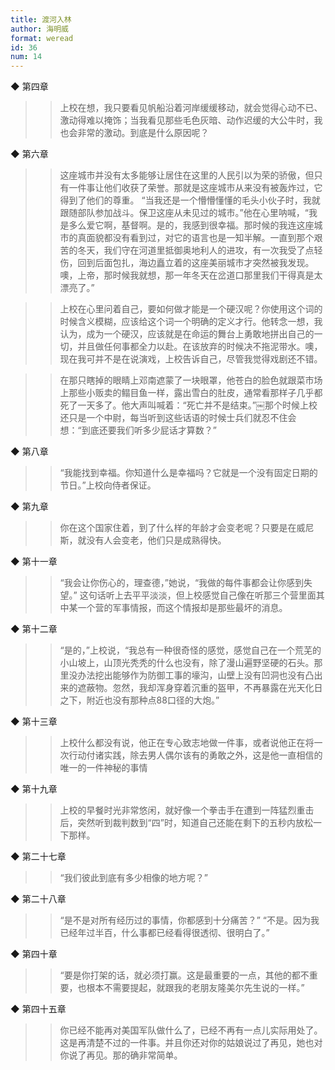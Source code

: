 ```yaml
---
title: 渡河入林
author: 海明威
format: weread
id: 36
num: 14
---
```


◆ 第四章

>> 上校在想，我只要看见帆船沿着河岸缓缓移动，就会觉得心动不已、激动得难以掩饰；当我看见那些毛色灰暗、动作迟缓的大公牛时，我也会非常的激动。到底是什么原因呢？


◆ 第六章

>> 这座城市并没有太多能够让居住在这里的人民引以为荣的骄傲，但只有一件事让他们收获了荣誉。那就是这座城市从来没有被轰炸过，它得到了他们的尊重。
“当我还是一个懵懵懂懂的毛头小伙子时，我就跟随部队参加战斗。保卫这座从未见过的城市。”他在心里呐喊，“我是多么爱它啊，基督啊。是的，我感到很幸福。那时候的我连这座城市的真面貌都没有看到过，对它的语言也是一知半解。一直到那个艰苦的冬天，我们守在河道里抵御奥地利人的进攻，有一次我受了点轻伤，回到后面包扎，海边矗立着的这座美丽城市才突然被我发现。噢，上帝，那时候我就想，那一年冬天在岔道口那里我们干得真是太漂亮了。”

>> 上校在心里问着自己，要如何做才能是一个硬汉呢？你使用这个词的时候含义模糊，应该给这个词一个明确的定义才行。他转念一想，我认为，成为一个硬汉，应该就是在命运的舞台上勇敢地拼出自己的一切，并且做任何事都全力以赴。在该放弃的时候决不拖泥带水。噢，现在我可并不是在说演戏，上校告诉自己，尽管我觉得戏剧还不错。

>> 在那只瞎掉的眼睛上邓南遮蒙了一块眼罩，他苍白的脸色就跟菜市场上那些小贩卖的鳎目鱼一样，露出雪白的肚皮，通常看那样子几乎都死了一天多了。他大声叫喊着：“死亡并不是结束。”￼那个时候上校还只是一个中尉，每当听到这些话语的时候士兵们就忍不住会想：“到底还要我们听多少屁话才算数？”


◆ 第八章

>> “我能找到幸福。你知道什么是幸福吗？它就是一个没有固定日期的节日。”上校向侍者保证。


◆ 第九章

>> 你在这个国家住着，到了什么样的年龄才会变老呢？只要是在威尼斯，就没有人会变老，他们只是成熟得快。


◆ 第十一章

>> “我会让你伤心的，理查德，”她说，“我做的每件事都会让你感到失望。”
这句话听上去平平淡淡，但上校感觉自己像在听那三个营里面其中某一个营的军事情报，而这个情报却是那些最坏的消息。


◆ 第十二章

>> “是的，”上校说，“我总有一种很奇怪的感觉，感觉自己在一个荒芜的小山坡上，山顶光秃秃的什么也没有，除了漫山遍野坚硬的石头。那里没办法挖出能够作为防御工事的壕沟，山壁上没有凹洞也没有凸出来的遮蔽物。忽然，我却浑身穿着沉重的盔甲，不再暴露在光天化日之下，附近也没有那种点88口径的大炮。”


◆ 第十三章

>> 上校什么都没有说，他正在专心致志地做一件事，或者说他正在将一次行动付诸实践，除去男人偶尔该有的勇敢之外，这是他一直相信的唯一的一件神秘的事情


◆ 第十九章

>> 上校的早餐时光非常悠闲，就好像一个拳击手在遭到一阵猛烈重击后，突然听到裁判数到“四”时，知道自己还能在剩下的五秒内放松一下那样。


◆ 第二十七章

>> “我们彼此到底有多少相像的地方呢？”


◆ 第二十八章

>> “是不是对所有经历过的事情，你都感到十分痛苦？”
“不是。因为我已经年过半百，什么事都已经看得很透彻、很明白了。”


◆ 第四十章

>> “要是你打架的话，就必须打赢。这是最重要的一点，其他的都不重要，也根本不需要提起，就跟我的老朋友隆美尔先生说的一样。”


◆ 第四十五章

>> 你已经不能再对美国军队做什么了，已经不再有一点儿实际用处了。这是再清楚不过的一件事。并且你还对你的姑娘说过了再见，她也对你说了再见。那的确非常简单。

